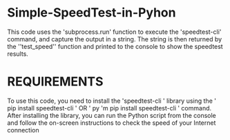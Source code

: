 # Simple-SpeedTest-in-Pyhon
This code uses the 'subprocess.run' function to execute the 'speedtest-cli' command, and capture the output in a string. The string is then returned by the ''test_speed'' function and printed to the console to show the speedtest results. 


# REQUIREMENTS
To use this code, you need to install the 'speedtest-cli ' library using the ' pip install speedtest-cli ' OR ' py 'm pip install speedtest-cli ' command.
After installing the library, you can run the Python script from the console and follow the on-screen instructions to check the speed of your Internet connection
